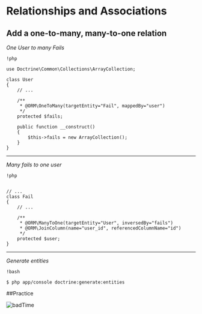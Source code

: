 Relationships and Associations
==============================

## Add a one-to-many, many-to-one relation

*One User to many Fails*

    !php

    use Doctrine\Common\Collections\ArrayCollection;

    class User
    {
        // ...

        /**
         * @ORM\OneToMany(targetEntity="Fail", mappedBy="user")
         */
        protected $fails;

        public function __construct()
        {
            $this->fails = new ArrayCollection();
        }
    }

---

*Many fails to one user*

    !php


    // ...
    class Fail
    {
        // ...

        /**
         * @ORM\ManyToOne(targetEntity="User", inversedBy="fails")
         * @ORM\JoinColumn(name="user_id", referencedColumnName="id")
         */
        protected $user;
    }

---

*Generate entities*

    !bash

    $ php app/console doctrine:generate:entities

##Practice

![badTime](http://weknowmemes.com/generator/uploads/generated/g136009871787922204.jpg)